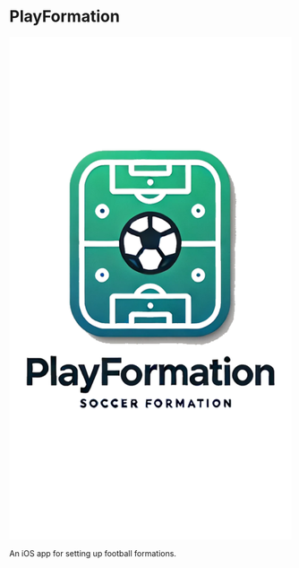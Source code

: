 # PlayFormation

![Project Logo](https://github.com/cmgjn1881/PlayFormation/blob/main/images/PlayFormation_app_icon_resized_white_background.png?raw=true)

An iOS app for setting up football formations.
